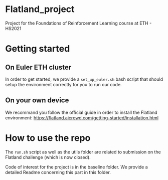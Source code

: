 # Flatland_project
Project for the Foundations of Reinforcement Learning course at ETH - HS2021

# Getting started
## On Euler ETH cluster
In order to get started, we provide a ```set_up_euler.sh``` bash script that should setup the environment correctly for you to run our code.

## On your own device
We recommand you follow the official guide in order to install the Flatland environment: https://flatland.aicrowd.com/getting-started/installation.html

# How to use the repo
The ```run.sh``` script as well as the utils folder are related to submission on the Flatland challenge (which is now closed).

Code of interest for the project is in the baseline folder. We provide a detailed Readme concerning this part in this folder.